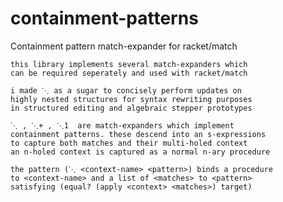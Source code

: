 # containment-patterns
Containment pattern match-expander for racket/match


    this library implements several match-expanders which
    can be required seperately and used with racket/match

    i made ⋱ as a sugar to concisely perform updates on
    highly nested structures for syntax rewriting purposes
    in structured editing and algebraic stepper prototypes

    ⋱ , ⋱+ , ⋱1  are match-expanders which implement
    containment patterns. these descend into an s-expressions
    to capture both matches and their multi-holed context
    an n-holed context is captured as a normal n-ary procedure

    the pattern (⋱ <context-name> <pattern>) binds a procedure
    to <context-name> and a list of <matches> to <pattern>
    satisfying (equal? (apply <context> <matches>) target)
